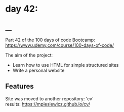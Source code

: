 # day 42:
## __

Part 42 of the 100 days of code Bootcamp:
https://www.udemy.com/course/100-days-of-code/

The aim of the project:
- Learn how to use HTML for simple structured sites
- Write a personal website

## Features

Site was moved to another repository: 'cv' <br>
results: https://mpiesiewicz.github.io/cv/